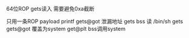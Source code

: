 64位ROP
gets读入 需要避免0xa截断

只用一条ROP payload
printf gets@got 泄漏地址
gets bss 读 /bin/sh
gets gets@got 覆盖为system
get@plt bss调用system